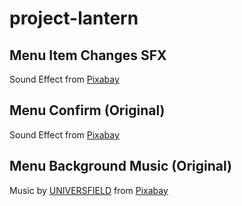 # project-lantern

## Menu Item Changes SFX

Sound Effect from <a href="https://pixabay.com/?utm_source=link-attribution&utm_medium=referral&utm_campaign=music&utm_content=82327">Pixabay</a>

## Menu Confirm (Original)

Sound Effect from <a href="https://pixabay.com/sound-effects/?utm_source=link-attribution&utm_medium=referral&utm_campaign=music&utm_content=94937">Pixabay</a>

## Menu Background Music (Original)

Music by <a href="https://pixabay.com/pt/users/universfield-28281460/?utm_source=link-attribution&utm_medium=referral&utm_campaign=music&utm_content=163557">UNIVERSFIELD</a> from <a href="https://pixabay.com/music//?utm_source=link-attribution&utm_medium=referral&utm_campaign=music&utm_content=163557">Pixabay</a>

